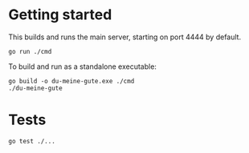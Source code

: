 # Getting started

This builds and runs the main server, starting on port 4444 by default.

`go run ./cmd`

To build and run as a standalone executable:

```
go build -o du-meine-gute.exe ./cmd
./du-meine-gute
```

# Tests

`go test ./...`